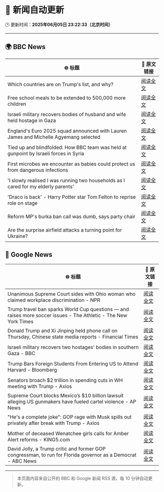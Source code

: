# 🧠 新闻自动更新

🕒 更新时间：**2025年06月05日 23:22:33（北京时间）**

---

## 🌍 BBC News

| 🌐 标题 | 🔗 原文链接 |
|--------|-------------|
| Which countries are on Trump's list, and why? | [阅读全文](https://www.bbc.com/news/articles/cz6329yvwdvo) |
| Free school meals to be extended to 500,000 more children | [阅读全文](https://www.bbc.com/news/articles/cdr5mr5l2d1o) |
| Israeli military recovers bodies of husband and wife held hostage in Gaza | [阅读全文](https://www.bbc.com/news/articles/c989rl23zzno) |
| England's Euro 2025 squad announced with Lauren James and Michelle Agyemang selected | [阅读全文](https://www.bbc.com/sport/football/articles/ceqgp23xjl4o) |
| Tied up and blindfolded: How BBC team was held at gunpoint by Israeli forces in Syria | [阅读全文](https://www.bbc.com/news/articles/c4grldkeyv5o) |
| First microbes we encounter as babies could protect us from dangerous infections | [阅读全文](https://www.bbc.com/news/articles/cgr5lej9l8lo) |
| 'I slowly realised I was running two households as I cared for my elderly parents' | [阅读全文](https://www.bbc.com/news/articles/c5y4zzwr943o) |
| 'Draco is back' - Harry Potter star Tom Felton to reprise role on stage | [阅读全文](https://www.bbc.com/news/articles/c0712x9p8vmo) |
| Reform MP's burka ban call was dumb, says party chair | [阅读全文](https://www.bbc.com/news/articles/cql2pzr5qlqo) |
| Are the surprise airfield attacks a turning point for Ukraine? | [阅读全文](https://www.bbc.com/news/articles/cn4gp2g7g47o) |

## 📰 Google News

| 🌐 标题 | 🔗 原文链接 |
|--------|-------------|
| Unanimous Supreme Court sides with Ohio woman who claimed workplace discrimination - NPR | [阅读全文](https://news.google.com/rss/articles/CBMiiwFBVV95cUxQTFpuRnJFY0plTV9JQnZhN3VUUElicmRnTlhvdjBma0lncXBHTTlfRWNYNnNlOHRnUkZ0cC0wNHVzaXJWYXdJU1Y0WHJXUzY2RlVWdGVON2RSeG5OeXJDX20yMmViZWs1TzVZMGVjbjVxQ0Z3S3FvRVFqRzY0ZjAxQ3pSNW9jaHhZdGdB?oc=5) |
| Trump travel ban sparks World Cup questions — and raises more soccer issues - The Athletic - The New York Times | [阅读全文](https://news.google.com/rss/articles/CBMihgFBVV95cUxNUEVKckM0dXFHVG51T1RkNHlpVkNXbmV1NUlJZFlvNEkyUkozVXlKc2dKa3hTb1M2ZzdkYlRiRzVTTFgwSXA4MXl1elFGemJGcjVpbjdhRm5OQ1lLWmRXd3NDSnRMVHNDVS0yMDc0S09TanlvZG0zQ2NzalhZN3Q0cEpkOGxEdw?oc=5) |
| Donald Trump and Xi Jinping held phone call on Thursday, Chinese state media reports - Financial Times | [阅读全文](https://news.google.com/rss/articles/CBMicEFVX3lxTE9pTWdWQ1pmZ1FDMEItRUpPQ3g5Ry1QS0tvWWpjX0NGU0VNOVVqcGQwTkd2OEV1UkwxbEpaOUdjckgzSWxWNlBwbTctXzhQelZDZjl5N0YxMGtRZ21UNEROSVBDdkNSbkxCWmdsNk9xQUY?oc=5) |
| Israeli military recovers two hostages' bodies in southern Gaza - BBC | [阅读全文](https://news.google.com/rss/articles/CBMiWkFVX3lxTE5mQlVzRUtpajA2d1ZMQnpfX2lmQmlPaVJTVWZ6THhuc3JJQ3Rud1BmdGhKa0RESV9VUmxXMmUyREE5R0p3SjFlOHk3dmtWaGZzS2JFYldtajhIZ9IBX0FVX3lxTFBqZzZMUGR6RXB2M3BnZFJoREF5ejQwdkJhMmFiS3RZaUpGY2JoMjFKMGZOT2g0M1FRbTNLeTFQQXZoN0NocTR0anVvMXFQZlNuSWEwUnZ5dDh6T0Q0cmdR?oc=5) |
| Trump Bars Foreign Students From Entering US to Attend Harvard - Bloomberg | [阅读全文](https://news.google.com/rss/articles/CBMiyAFBVV95cUxPekMwOW1rUzd1NmttekFpX3hfWWdITzFmakJTQUFmS1FnNm5OSURFdjdXMU50WmFHUXdQQnJVZUNYOGNNWEpiODNzcDFkaDVxMzNrbjg0STg4T05qN3BBYkJBTlZmNGFxdzNHdVo5dEJNN0l4Tm1rYmRyRnFGbENhcGFiYV9XVy1wTHQyU2FQUEhmWm50NG5VS0lXeEVGZmJkSmNuclYtOGtYcnpuT2RTYnB2amZSaHBKQlZvU2JXT1kwUWwwcGdJOQ?oc=5) |
| Senators broach $2 trillion in spending cuts in WH meeting with Trump - Axios | [阅读全文](https://news.google.com/rss/articles/CBMie0FVX3lxTE5GZGZTeHBRX2U2YzVNR2M0LW92cEFxUEM5MGNjZzZQV2VxWEVIWGJRQ3Q4NkROM2lNOXlVeFJrUWRtVjJRSU10NzM3Y2M5TW5fdWxleHFHLXdaVWZRNzRhcjVCdVhRRExib1JvQld2aEF0Rng5amVmcG1DZw?oc=5) |
| Supreme Court blocks Mexico’s $10 billion lawsuit alleging US gunmakers have fueled cartel violence - AP News | [阅读全文](https://news.google.com/rss/articles/CBMijgFBVV95cUxNQTlienViZW9vUXktbktjQmdEY0N3V0RuSW8xamc1U0pEdWVucjdTNEo4RWlmRk52MU5BWk5qSHkyclY5VzhTQlhYSTRsbkxXY3lseS1iei11MThoUzljaUNycEVnSHRIS3ZFbUlmZ3JNdVhNMzlLX3dZdktCNEp0aVVJQW1xRUtkY3dFdVVB?oc=5) |
| "He's a complete joke": GOP rage with Musk spills out privately after break with Trump - Axios | [阅读全文](https://news.google.com/rss/articles/CBMifkFVX3lxTFAxa1RJS1F0YkJjY3g5aVUtMFB6dlV5Nm9ETTE2ZmlOeGpjY0k4aWNXUXhTQmtycTQxbGFoYU9VZXVPUnJiYTFHTkhpRi1GQzNXenNPWmNPendKUDlXR0U0TmJnaE5pYTFqNVFpZEIzMHRPWVA4Yl8wOUNJQ0Zxdw?oc=5) |
| Mother of deceased Wenatchee girls calls for Amber Alert reforms - KING5.com | [阅读全文](https://news.google.com/rss/articles/CBMi7AFBVV95cUxOTGFDTmxtalpOOEZ6al9qMk5JczNPb3I3UkN6dnJqSk5GWWk0dWFsNXNuLXdmY3NrdlhLU0EzNW5Wa1MzWEdjOGotLThNd3VIcTBTLUZYZWZCdDJqR3NFVzM3VlAtTFdsdlVSRVFLXzZHWGdfdGNtTXozVkQ0VE1pSTVGTDRyV1AydjZRUG4xYVBDelNlU01oZDItd05GU0hlVElKLVBNVGhDMFZScTlTZTJWNDZ3V1R5M3pLcS05aGIxbTBFQUdRZ1JmbUJndHRyNjJoaUhJRXhCbzdvblNoYVM4Uy1pMjBZS09VRg?oc=5) |
| David Jolly, a Trump critic and former GOP congressman, to run for Florida governor as a Democrat - ABC News | [阅读全文](https://news.google.com/rss/articles/CBMipgFBVV95cUxQdHQzaGtkdnNBR3dCWlhzenJJekRmUmE2MFpUNkd2QTd5cEJwZkphSkNJXzUxNUtxeF9kdzQ3X1EwcG9zTWdmOFVTSG5uTHVIRmVfWkh5MzVOMzVyVHFKVjd6c2s2NnpzeDdNVUFrM3M4UzZneUdMbVNLTEhyb0NTb1djeDB1V1dRVXk4VDRGZnp2bFhaandfaEtDemszemFGX1VSNjNn0gGrAUFVX3lxTFAwYzY0UUpJMElaRUp6YnRLeHE0RzNqNGVwcXZScTh1NjRudjF6ZFNrWjhzNFdGQVhDS1JvbUJRb2N5eU5DbjhMd0IzU3VOZ3Rnb2IxVUtFVk0xTzlNYkY3WUdXVHFuMmlDWHk5RXVJQmFQemYtVHRsLXpEN3RGaWFwak1IWkVlajh6QnZHMkxYRGRDZlpMMDlGNklYak9kS0pCT0hiVllFZDZWbw?oc=5) |

---
> 本页面内容来自公开的 BBC 和 Google 新闻 RSS 源，每 10 分钟自动更新。